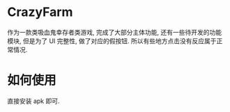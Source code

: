 # CrazyFarm
作为一款类吸血鬼幸存者类游戏, 完成了大部分主体功能, 还有一些待开发的功能模块, 但是为了 UI 完整性, 做了对应的假按钮. 所以有些地方点击没有反应属于正常情况.   

# 如何使用
直接安装 apk 即可.  